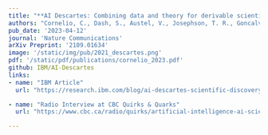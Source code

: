 ```yaml
---
title: "**AI Descartes: Combining data and theory for derivable scientific discovery**"
authors: "Cornelio, C., Dash, S., Austel, V., Josephson, T. R., Goncalves, J., Clarkson, K., Megiddo, N., Khadir, B.E. and Horesh, L."
pub_date: '2023-04-12'
journal: 'Nature Communications'
arXiv Preprint: '2109.01634'
image: '/static/img/pub/2021_descartes.png'
pdf: '/static/pdf/publications/cornelio_2023.pdf'
github: IBM/AI-Descartes
links:
- name: "IBM Article"
  url: "https://research.ibm.com/blog/ai-descartes-scientific-discovery"

- name: "Radio Interview at CBC Quirks & Quarks"
  url: "https://www.cbc.ca/radio/quirks/artificial-intelligence-ai-scientist-1.6811085"

---
```

